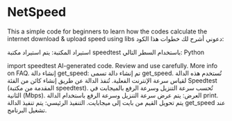 # NetSpeed
This a simple code for beginners to learn how the codes calculate the internet download &amp; upload speed using libs
دعوني أشرح لك خطوات هذا الكود:

استيراد المكتبة:
يتم استيراد مكتبة speedtest باستخدام السطر التالي:
Python

import speedtest
AI-generated code. Review and use carefully. More info on FAQ.
إنشاء دالة get_speed:
تم إنشاء دالة تسمى get_speed.
تُستخدم هذه الدالة لقياس سرعة الإنترنت الفعلية.
تُنفذ الدالة عن طريق إنشاء كائن من الفئة Speedtest (المقدمة من مكتبة speedtest).
تُحسب سرعة التنزيل وسرعة الرفع بالميجابت في الثانية (Mbps).
العرض:
يتم عرض سرعة التنزيل وسرعة الرفع باستخدام الدالة print.
يتم تحويل القيم من بايت إلى ميجابايت.
التنفيذ الرئيسي:
يتم تنفيذ الدالة get_speed عند تشغيل البرنامج.
